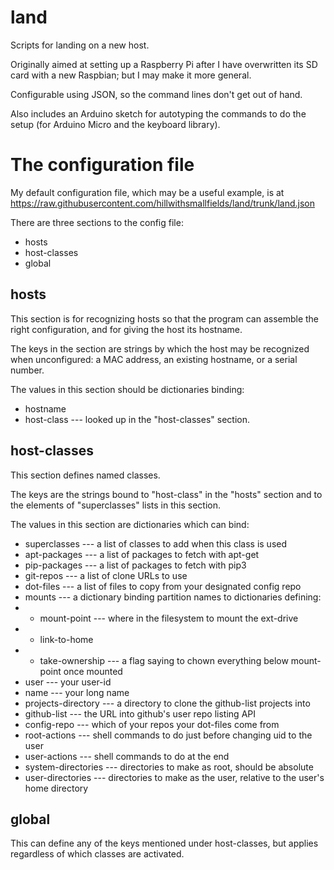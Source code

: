 # land
Scripts for landing on a new host.

Originally aimed at setting up a Raspberry Pi after I have overwritten its SD card with a new Raspbian; but I may make it more general.

Configurable using JSON, so the command lines don't get out of hand.

Also includes an Arduino sketch for autotyping the commands to do the setup (for Arduino Micro and the keyboard library).

The configuration file
======================

My default configuration file, which may be a useful example, is at
https://raw.githubusercontent.com/hillwithsmallfields/land/trunk/land.json

There are three sections to the config file:

  - hosts
  - host-classes
  - global
  
hosts
-----

This section is for recognizing hosts so that the program can assemble
the right configuration, and for giving the host its hostname.

The keys in the section are strings by which the host may be
recognized when unconfigured: a MAC address, an existing hostname, or
a serial number.

The values in this section should be dictionaries binding:

  - hostname
  - host-class --- looked up in the "host-classes" section.

host-classes
------------

This section defines named classes.

The keys are the strings bound to "host-class" in the "hosts" section
and to the elements of "superclasses" lists in this section.

The values in this section are dictionaries which can bind:

  - superclasses --- a list of classes to add when this class is used
  - apt-packages --- a list of packages to fetch with apt-get
  - pip-packages --- a list of packages to fetch with pip3
  - git-repos --- a list of clone URLs to use
  - dot-files --- a list of files to copy from your designated config repo
  - mounts --- a dictionary binding partition names to dictionaries defining:
  - - mount-point --- where in the filesystem to mount the ext-drive
  - - link-to-home
  - - take-ownership --- a flag saying to chown everything below mount-point once mounted
  - user --- your user-id
  - name --- your long name
  - projects-directory --- a directory to clone the github-list projects into
  - github-list --- the URL into github's user repo listing API
  - config-repo --- which of your repos your dot-files come from
  - root-actions --- shell commands to do just before changing uid to the user
  - user-actions --- shell commands to do at the end
  - system-directories --- directories to make as root, should be absolute
  - user-directories --- directories to make as the user, relative to the user's home directory

global
------

This can define any of the keys mentioned under host-classes, but
applies regardless of which classes are activated.
